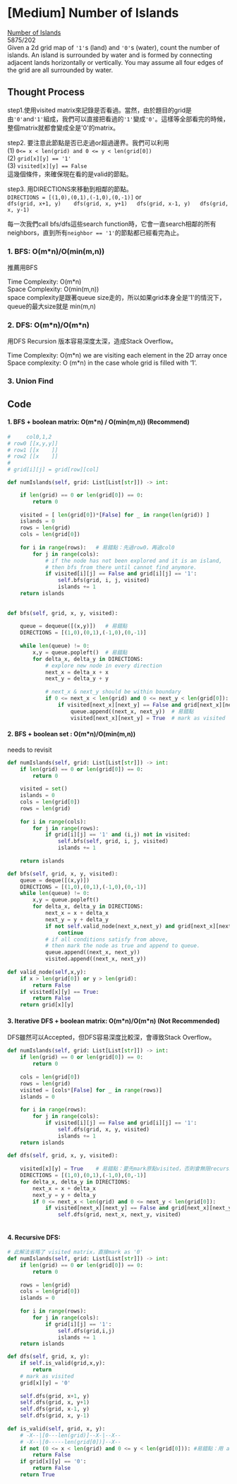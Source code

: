 # \[Medium\] Number of Islands

[Number of Islands](https://leetcode.com/problems/number-of-islands/)  
5875/202  
Given a 2d grid map of `'1'`s \(land\) and `'0'`s \(water\), count the number of islands. An island is surrounded by water and is formed by connecting adjacent lands horizontally or vertically. You may assume all four edges of the grid are all surrounded by water.

## Thought Process

step1.使用visited matrix來記錄是否看過。當然，由於題目的grid是由`'0'`and`'1'`組成，我們可以直接把看過的`'1'`變成`'0'`。這樣等全部看完的時候，整個matrix就都會變成全是'0'的matrix。

step2. 要注意此節點是否已走過or超過邊界。我們可以利用  
\(1\) `0<= x < len(grid) and 0 <= y < len(grid[0])`   
\(2\) `grid[x][y] == '1'`  
\(3\) `visited[x][y] == False`  
這幾個條件，來確保現在看的是valid的節點。

step3. 用DIRECTIONS來移動到相鄰的節點。  
`DIRECTIONS = [(1,0),(0,1),(-1,0),(0,-1)]` or  
`dfs(grid, x+1, y)   
dfs(grid, x, y+1)  
dfs(grid, x-1, y)  
dfs(grid, x, y-1)`

每一次我們call bfs/dfs這些search function時，它會一直search相鄰的所有neighbors，直到所有`neighbor == '1'`的節點都已經看完為止。

### 1. BFS:  O\(m\*n\)/O\(min\(m,n\)\)

推薦用BFS

Time Complexity: O\(m\*n\)  
Space Complexity: O\(min\(m,n\)\)  
space complexity是跟著queue size走的，所以如果grid本身全是'1'的情況下，queue的最大size就是 min\(m,n\)

### 2. DFS: O\(m\*n\)/O\(m\*n\)

用DFS Recursion 版本容易深度太深，造成Stack Overflow。

Time Complexity: O\(m\*n\) we are visiting each element in the 2D array once  
Space complexity: O \(m\*n\) in the case whole grid is filled with ‘1’.

### 3. Union Find

## Code

#### 1. BFS + boolean matrix: O\(m\*n\) / O\(min\(m,n\)\) \(Recommend\)

```python
#     col0,1,2 
# row0 [[x,y,y]]
# row1 [[x    ]]
# row2 [[x    ]]
#
# grid[i][j] = grid[row][col]

def numIslands(self, grid: List[List[str]]) -> int:

    if len(grid) == 0 or len(grid[0]) == 0:
        return 0
    
    visited = [ len(grid[0])*[False] for _ in range(len(grid)) ]
    islands = 0
    rows = len(grid)
    cols = len(grid[0]) 
    
    for i in range(rows):   # 易錯點：先過row0，再過col0
        for j in range(cols):
            # if the node has not been explored and it is an island, 
            # then bfs from there until cannot find anymore.
            if visited[i][j] == False and grid[i][j] == '1':
                self.bfs(grid, i, j, visited)
                islands += 1
    return islands    
                
    
def bfs(self, grid, x, y, visited):
    
    queue = dequeue([(x,y)])   # 易錯點
    DIRECTIONS = [(1,0),(0,1),(-1,0),(0,-1)]
    
    while len(queue) != 0:
        x,y = queue.popleft()  # 易錯點
        for delta_x, delta_y in DIRECTIONS:
            # explore new node in every direction
            next_x = delta_x + x
            next_y = delta_y + y
            
            # next_x & next_y should be within boundary
            if 0 <= next_x < len(grid) and 0 <= next_y < len(grid[0]):
                if visited[next_x][next_y] == False and grid[next_x][next_y] == '1':
                    queue.append((next_x, next_y))  # 易錯點
                    visited[next_x][next_y] = True  # mark as visited
```

#### 2. BFS + boolean set : O\(m\*n\)/O\(min\(m,n\)\)

needs to revisit

```python
def numIslands(self, grid: List[List[str]]) -> int:
    if len(grid) == 0 or len(grid[0]) == 0:
        return 0
    
    visited = set()
    islands = 0
    cols = len(grid[0])
    rows = len(grid)
    
    for i in range(cols):
        for j in range(rows):
            if grid[i][j] == '1' and (i,j) not in visited:
                self.bfs(self, grid, i, j, visited)
                islands += 1
    
    return islands 

def bfs(self, grid, x, y, visited):
    queue = deque([(x,y)])
    DIRECTIONS = [(1,0),(0,1),(-1,0),(0,-1)]
    while len(queue) != 0:
        x,y = queue.popleft()
        for delta_x, delta_y in DIRECTIONS:
            next_x = x + delta_x
            next_y = y + delta_y
            if not self.valid_node(next_x,next_y) and grid[next_x][next_y] == '0':
                continue
            # if all conditions satisfy from above, 
            # then mark the node as true and append to queue.
            queue.append((next_x, next_y))
            visited.append((next_x, next_y))
            
def valid_node(self,x,y):
    if x > len(grid[0]) or y > len(grid):
        return False
    if visited[x][y] == True:
        return False
    return grid[x][y]
```

#### 3. Iterative DFS + boolean matrix: O\(m\*n\)/O\(m\*n\) \(Not Recommended\)

DFS雖然可以Accepted，但DFS容易深度比較深，會導致Stack Overflow。

```python
def numIslands(self, grid: List[List[str]]) -> int:
    if len(grid) == 0 or len(grid[0]) == 0:
        return 0
    
    cols = len(grid[0])
    rows = len(grid)
    visited = [cols*[False] for _ in range(rows)]
    islands = 0
    
    for i in range(rows):
        for j in range(cols):
            if visited[i][j] == False and grid[i][j] == '1':
                self.dfs(grid, x, y, visited)
                islands += 1
    return islands
    
def dfs(self, grid, x, y, visited):
    
    visited[x][y] = True    # 易錯點：要先mark原點visited，否則會無限recursion下去
    DIRECTIONS = [(1,0),(0,1),(-1,0),(0,-1)]
    for delta_x, delta_y in DIRECTIONS:
        next_x = x + delta_x
        next_y = y + delta_y
        if 0 <= next_x < len(grid) and 0 <= next_y < len(grid[0]):
            if visited[next_x][next_y] == False and grid[next_x][next_y] == '1':
                self.dfs(grid, next_x, next_y, visited)
    
```

#### 4. Recursive DFS: 

```python
# 此解法省略了 visited matrix，直接mark as '0'
def numIslands(self, grid: List[List[str]]) -> int:
    if len(grid) == 0 or len(grid[0]) == 0:
        return 0
    
    rows = len(grid) 
    cols = len(grid[0])
    islands = 0
    
    for i in range(rows):
        for j in range(cols):
            if grid[i][j] == '1':
                self.dfs(grid,i,j)
                islands += 1
    return islands

def dfs(self, grid, x, y):
    if self.is_valid(grid,x,y):
        return 
    # mark as visited
    grid[x][y] = '0'
    
    self.dfs(grid, x+1, y)
    self.dfs(grid, x, y+1)
    self.dfs(grid, x-1, y)
    self.dfs(grid, x, y-1)    
    
def is_valid(self, grid, x, y):
    # -X--|[0---len(grid)]--X-|--X--
    # -X--|[0-----len(grid[0])]--X--
    if not (0 <= x < len(grid) and 0 <= y < len(grid[0])): #易錯點：用 and
        return False
    if grid[x][y] == '0':
        return False
    return True
    
```

